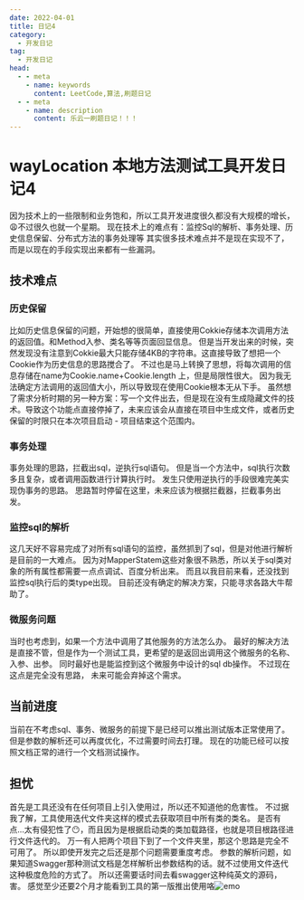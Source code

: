 ```yaml
---
date: 2022-04-01
title: 日记4
category: 
  - 开发日记
tag:
  - 开发日记
head:
  - - meta
    - name: keywords
      content: LeetCode,算法,刷题日记
  - - meta
    - name: description
      content: 乐云一刷题日记！！！
---
```

# wayLocation 本地方法测试工具开发日记4

因为技术上的一些限制和业务饱和，所以工具开发进度很久都没有大规模的增长，:weary:不过很久也就一个星期。
现在技术上的难点有：监控Sql的解析、事务处理、历史信息保留、分布式方法的事务处理等
其实很多技术难点并不是现在实现不了，而是以现在的手段实现出来都有一些漏洞。
## 技术难点
### 历史保留
比如历史信息保留的问题，开始想的很简单，直接使用Cokkie存储本次调用方法的返回值。和Method入参、类名等等页面回显信息。
但是当开发出来的时候，突然发现没有注意到Cokkie最大只能存储4KB的字符串。这直接导致了想把一个Cookie作为历史信息的思路搅合了。
不过也是马上转换了思想，将每次调用的信息存储在name为Cookie.name+Cookie.length 上，但是局限性很大。
因为我无法确定方法调用的返回值大小，所以导致现在使用Cookie根本无从下手。
虽然想了需求分析时期的另一种方案：写一个文件出去，但是现在没有生成隐藏文件的技术。导致这个功能点直接停掉了，未来应该会从直接在项目中生成文件，或者历史保留的时限只在本次项目启动 - 项目结束这个范围内。

### 事务处理
事务处理的思路，拦截出sql，逆执行sql语句。
但是当一个方法中，sql执行次数多且复杂，或者调用函数进行计算执行时。
发生只使用逆执行的手段很难完美实现伪事务的思路。
思路暂时停留在这里，未来应该为根据拦截器，拦截事务出发。

### 监控sql的解析
这几天好不容易完成了对所有sql语句的监控，虽然抓到了sql，但是对他进行解析是目前的一大难点。
因为对MapperStatem这些对象很不熟悉，所以关于sql类对象的所有属性都需要一点点调试、百度分析出来。
而且以我目前来看，还没找到监控sql执行后的类type出现。
目前还没有确定的解决方案，只能寻求各路大牛帮助了。

### 微服务问题
当时也考虑到，如果一个方法中调用了其他服务的方法怎么办。
最好的解决方法是直接不管，但是作为一个测试工具，更希望的是返回出调用这个微服务的名称、入参、出参。
同时最好也是能监控到这个微服务中设计的sql db操作。
不过现在这点是完全没有思路，
未来可能会弃掉这个需求。

## 当前进度
当前在不考虑sql、事务、微服务的前提下是已经可以推出测试版本正常使用了。
但是参数的解析还可以再度优化，不过需要时间去打理。
现在的功能已经可以按照文档正常的进行一个文档测试操作。
## 担忧
首先是工具还没有在任何项目上引入使用过，所以还不知道他的危害性。
不过据我了解，工具使用迭代文件夹这样的模式去获取项目中所有类的类名。
是否有点...太有侵犯性了:no_mouth:，而且因为是根据启动类的类加载路径，也就是项目根路径进行文件迭代的。
万一有人把两个项目下到了一个文件夹里，那这个思路是完全不可用了。
所以即使开发完之后还是那个问题需要重度考虑。
参数的解析问题，如果知道Swagger那种测试文档是怎样解析出参数结构的话。就不过使用文件迭代这种极度危险的方式了。
所以还需要话时间去看swagger这种纯英文的源码，害。
感觉至少还要2个月才能看到工具的第一版推出使用咯![emo](https://leyuna-blog-img.oss-cn-hangzhou.aliyuncs.com/image/emo/QQ图片20220302210533.jpg)
